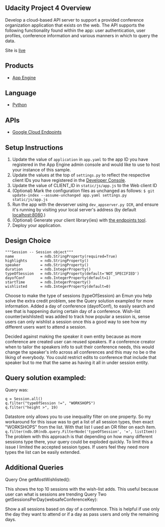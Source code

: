 ## Udacity Project 4 Overview
Develop a cloud-based API server to support a provided conference organization application that exists on the web. The 
API supports the following functionality found within the app: user authentication, user profiles, conference information and
various manners in which to query the data.

Site is [live](https://project-four.appspot.com/)

## Products
- [App Engine][1]

## Language
- [Python][2]

## APIs
- [Google Cloud Endpoints][3]

## Setup Instructions
1. Update the value of `application` in `app.yaml` to the app ID you
   have registered in the App Engine admin console and would like to use to host
   your instance of this sample.
1. Update the values at the top of `settings.py` to
   reflect the respective client IDs you have registered in the
   [Developer Console][4].
1. Update the value of CLIENT_ID in `static/js/app.js` to the Web client ID
1. (Optional) Mark the configuration files as unchanged as follows:
   `$ git update-index --assume-unchanged app.yaml settings.py static/js/app.js`
1. Run the app with the devserver using `dev_appserver.py DIR`, and ensure it's running by visiting your local server's address (by default [localhost:8080][5].)
1. (Optional) Generate your client library(ies) with [the endpoints tool][6].
1. Deploy your application.


## Design Choice 
```
"""Session -- Session object"""
name            = ndb.StringProperty(required=True)
highlights      = ndb.StringProperty()
speaker         = ndb.StringProperty()
duration        = ndb.IntegerProperty()
typeOfSession   = ndb.StringProperty(default='NOT_SPECIFIED')
dayofConf       = ndb.IntegerProperty(default=1)
startTime       = ndb.IntegerProperty()
wishlisted      = ndb.IntegerProperty(default=0) 
```
Choose to make the type of sessions (typeOfSession) an Emun you help solve the extra credit problem,
see the Query solution exampled for more information. Added a day of conference (dayofConf), to easily
search and see that is happening during certain day of a conference. Wish-list counter(wishlisted) was
added to track how popular a session is, sense users can only wishlist a session once this a good way
to see how my different users want to attend a session. 

Decided against making the speaker it own entity because as more conference are created user can reused
speakers. If a conference creator when to tailor the speakers info to suit their conference needs,
this would change the speaker's info across all conferences and this may no be o the liking
of everybody. You could restrict edits to conference that include that speaker but to me that
the same as having it all in under session entity. 

## Query solution exampled:
Query was:
```
q = Session.all()
q.filter("typeOfSession !=", "WORKSHOPS")
q.filter("height >", 19)
```
Datastore only allows you to use inequality filter on one property. So my workaround for this issue was
to get a list of all session types, then exact "WORKSHOPS" from the list. With that list I used an OR filter
on each item.
`q.filter(ndb.OR(ndb.query.FilterNode('typeOfSession', '=', listItem))`
The problem with this approach is that depending on how many different sessions type there, your query could
be exploded quickly. To limit this a issue I limited the accepted session types. If users feel they need more
types the list can be easily extended.   
   
## Additional Queries
Query One getMostWishlisted():

This shows the top 10 sessions with the wish-list adds. This useful because user can what is sessions are trending 
Query Two getSessionsPerDay(websafeConferenceKey):

Show a all sessions based on day of a conference. This is helpful if use only the day they want to attend or if a day
as pass users and only the remaining days. 

[1]: https://developers.google.com/appengine
[2]: http://python.org
[3]: https://developers.google.com/appengine/docs/python/endpoints/
[4]: https://console.developers.google.com/
[5]: https://localhost:8080/
[6]: https://developers.google.com/appengine/docs/python/endpoints/endpoints_tool
